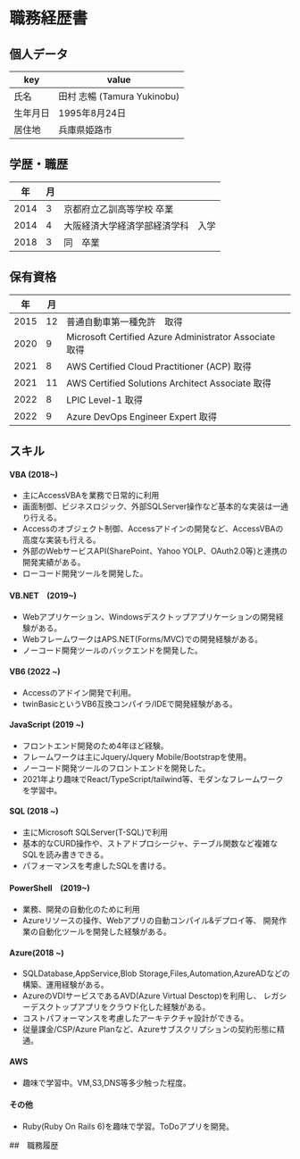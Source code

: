 # 職務経歴書


## 個人データ
|key|value|
|---|---|
|氏名|田村 志暢 (Tamura Yukinobu)|
|生年月日|1995年8月24日|
|居住地|兵庫県姫路市|

## 学歴・職歴
|年|月||
|---|---|---|
|2014|3|京都府立乙訓高等学校 卒業|
|2014|4|大阪経済大学経済学部経済学科　入学|
|2018|3|同　卒業|

## 保有資格
|年|月||
|---|---|---|
|2015|12|普通自動車第一種免許　取得|
|2020|9|Microsoft Certified Azure Administrator Associate 取得|
|2021|8|AWS Certified Cloud Practitioner (ACP) 取得|
|2021|11|AWS Certified Solutions Architect Associate 取得|
|2022|8|LPIC Level-1 取得|
|2022|9|Azure DevOps Engineer Expert 取得|

## スキル
#### VBA (2018~)
- 主にAccessVBAを業務で日常的に利用
- 画面制御、ビジネスロジック、外部SQLServer操作など基本的な実装は一通り行える。
- Accessのオブジェクト制御、Accessアドインの開発など、AccessVBAの高度な実装も行える。
- 外部のWebサービスAPI(SharePoint、Yahoo YOLP、OAuth2.0等)と連携の開発実績がある。
- ローコード開発ツールを開発した。

#### VB.NET　(2019~)
- Webアプリケーション、Windowsデスクトップアプリケーションの開発経験がある。
- WebフレームワークはAPS.NET(Forms/MVC)での開発経験がある。
- ノーコード開発ツールのバックエンドを開発した。

#### VB6 (2022 ~)
- Accessのアドイン開発で利用。
- twinBasicというVB6互換コンパイラ/IDEで開発経験がある。

#### JavaScript (2019 ~)
- フロントエンド開発のため4年ほど経験。
- フレームワークは主にJquery/Jquery Mobile/Bootstrapを使用。
- ノーコード開発ツールのフロントエンドを開発した。
- 2021年より趣味でReact/TypeScript/tailwind等、モダンなフレームワークを学習中。
<!-- - Reactのが好き -->

#### SQL (2018 ~)
- 主にMicrosoft SQLServer(T-SQL)で利用
- 基本的なCURD操作や、ストアドプロシージャ、テーブル関数など複雑なSQLを読み書きできる。
- パフォーマンスを考慮したSQLを書ける。
<!-- - SQLアンチパターンは聖書 -->

#### PowerShell　(2019~)
- 業務、開発の自動化のために利用
- Azureリソースの操作、Webアプリの自動コンパイル&デプロイ等、
  開発作業の自動化ツールを開発した経験がある。

#### Azure(2018 ~)
- SQLDatabase,AppService,Blob Storage,Files,Automation,AzureADなどの構築、運用経験がある。
- AzureのVDIサービスであるAVD(Azure Virtual Desctop)を利用し、
  レガシーデスクトップアプリをクラウド化した経験がある。
- コストパフォーマンスを考慮したアーキテクチャ設計ができる。
- 従量課金/CSP/Azure Planなど、Azureサブスクリプションの契約形態に精通。

#### AWS
- 趣味で学習中。VM,S3,DNS等多少触った程度。

#### その他
- Ruby(Ruby On Rails 6)を趣味で学習。ToDoアプリを開発。

##　職務履歴
